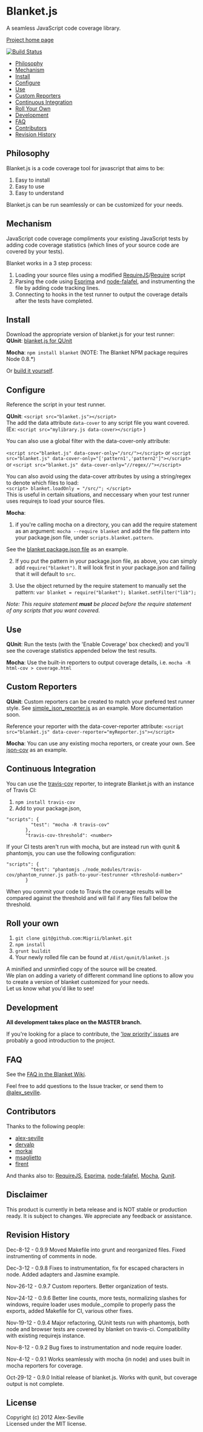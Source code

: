 # Blanket.js

A seamless JavaScript code coverage library.

[Project home page](http://migrii.github.com/blanket/)

[![Build Status](https://travis-ci.org/Migrii/blanket.png)](https://travis-ci.org/Migrii/blanket)

* [Philosophy](#philosophy)
* [Mechanism](#mechanism)
* [Install](#install)
* [Configure](#configure)
* [Use](#use)
* [Custom Reporters](#custom-reporters)
* [Continuous Integration](#continuous-integration)
* [Roll Your Own](#roll-your-own)
* [Development](#development)
* [FAQ](#faq)
* [Contributors](#contributors)  
* [Revision History](#revision-history)



## Philosophy

Blanket.js is a code coverage tool for javascript that aims to be:

1. Easy to install
2. Easy to use
3. Easy to understand

Blanket.js can be run seamlessly or can be customized for your needs.

## Mechanism

JavaScript code coverage compliments your existing JavaScript tests by adding code coverage statistics (which lines of your source code are covered by your tests).

Blanket works in a 3 step process:

1. Loading your source files using a modified [RequireJS](http://requirejs.org/)/[Require](http://nodejs.org/api/globals.html#globals_require) script
2. Parsing the code using [Esprima](http://esprima.org) and [node-falafel](https://github.com/substack/node-falafel), and instrumenting the file by adding code tracking lines.
3. Connecting to hooks in the test runner to output the coverage details after the tests have completed.

## Install

Download the appropriate version of blanket.js for your test runner:  
**QUnit**: [blanket.js for QUnit](https://raw.github.com/Migrii/blanket/live/dist/qunit/blanket.js)  

**Mocha**: `npm install blanket` (NOTE: The Blanket NPM package requires Node 0.8.*)    

Or [build it yourself](#roll-your-own).  


## Configure

Reference the script in your test runner.

**QUnit**: `<script src="blanket.js"></script>`  
The add the data attribute `data-cover` to any script file you want covered.   
(Ex: `<script src="mylibrary.js data-cover></script>` )  

You can also use a global filter with the data-cover-only attribute:

`<script src="blanket.js" data-cover-only="/src/"></script>` or
`<script src="blanket.js" data-cover-only="['pattern1','pattern2']"></script>` or
`<script src="blanket.js" data-cover-only="//regex//"></script>`  

You can also avoid using the data-cover attributes by using a string/regex to denote which files to load:  
`<script> blanket.loadOnly = "/src/"; </script>`  
This is useful in certain situations, and neccessary when your test runner uses requirejs to load your source files.

**Mocha**: 
1.  if you're calling mocha on a directory, you can add the require statement as an argument:
`mocha --require blanket` and add the file pattern into your package.json file, under `scripts.blanket.pattern`.

See the [blanket package.json file](https://github.com/Migrii/blanket/blob/master/package.json#L43) as an example.

2. If you put the pattern in your package.json file, as above, you can simply add `require("blanket")`. It will look first in your package.json and failing that it will default to `src`.

3. Use the object returned by the require statement to manually set the pattern:
`var blanket = require("blanket"); blanket.setFilter("lib");`

*Note: This require statement <strong>must</strong> be placed before the require statement of any scripts that you want covered.*  



## Use

**QUnit**: Run the tests (with the 'Enable Coverage' box checked) and you'll see the coverage statistics appended below the test results.

**Mocha**: Use the built-in reporters to output coverage details, i.e. `mocha -R html-cov > coverage.html`  

## Custom Reporters

**QUnit**: Custom reporters can be created to match your prefered test runner style.  See [simple_json_reporter.js](https://github.com/Migrii/blanket/blob/live/src/reporters/simple_json_reporter.js) as an example.  More documentation soon.

Reference your reporter with the data-cover-reporter attribute:
`<script src="blanket.js" data-cover-reporter="myReporter.js"></script>`

**Mocha**: You can use any existing mocha reporters, or create your own.  See [json-cov](https://github.com/visionmedia/mocha/blob/master/lib/reporters/json-cov.js) as an example.

## Continuous Integration

You can use the [travis-cov](https://github.com/alex-seville/travis-cov) reporter, to integrate Blanket.js with an instance of Travis CI:

1. `npm install travis-cov`
2. Add to your package.json,  

```   
"scripts": {   
         "test": "mocha -R travis-cov"   
       },   
       "travis-cov-threshold": <number>  
```   

If your CI tests aren't run with mocha, but are instead run with qunit & phantomjs, you can use the following configuration:

```     
"scripts": {   
         "test": "phantomjs ./node_modules/travis-cov/phantom_runner.js path-to-your-testrunner <threshold-number>"   
       }  
```   

When you commit your code to Travis the coverage results will be compared against the threshold and will fail if any files fall below the threshold.

## Roll your own

1. `git clone git@github.com:Migrii/blanket.git`  
2. `npm install`  
3. `grunt buildit` 
4. Your newly rolled file can be found at `/dist/qunit/blanket.js`

A minified and unminfied copy of the source will be created.  
We plan on adding a variety of different command line options to allow you to create a version of blanket customized for your needs.  
Let us know what you'd like to see!

## Development

**All development takes place on the MASTER branch.**

If you're looking for a place to contribute, the ['low priority' issues](https://github.com/Migrii/blanket/issues?labels=low+priority&page=1&state=open) are probably a good introduction to the project.

## FAQ

See the [FAQ in the Blanket Wiki](https://github.com/Migrii/blanket/wiki/FAQ).

Feel free to add questions to the Issue tracker, or send them to [@alex_seville](http://www.twitter.com/alex_seville).


## Contributors

Thanks to the following people:

* [alex-seville](https://github.com/alex-seville)
* [dervalp](https://github.com/dervalp)
* [morkai](https://github.com/morkai)
* [msaglietto](https://github.com/msaglietto)
* [flrent](https://github.com/flrent)

And thanks also to: [RequireJS](http://requirejs.org/), [Esprima](http://esprima.org/), [node-falafel](https://github.com/substack/node-falafel), [Mocha](http://visionmedia.github.com/mocha/), [Qunit](http://qunitjs.com/).

## Disclaimer

This product is currently in beta release and is NOT stable or production ready.  It is subject to changes.  We appreciate any feedback or assistance.

## Revision History

Dec-8-12 - 0.9.9
Moved Makefile into grunt and reorganized files.  Fixed instrumenting of comments in node.

Dec-3-12 - 0.9.8
Fixes to instrumentation, fix for escaped characters in node.  Added adapters and Jasmine example.

Nov-26-12 - 0.9.7
Custom reporters. Better organization of tests.

Nov-24-12 - 0.9.6
Better line counts, more tests, normalizing slashes for windows, require loader uses module._compile to properly pass the exports, added Makefile for CI, various other fixes. 

Nov-19-12 - 0.9.4
Major refactoring, QUnit tests run with phantomjs, both node and browser tests are covered by blanket on travis-ci.  Compatibility with existing requirejs instance.

Nov-8-12 - 0.9.2
Bug fixes to instrumentation and node require loader.

Nov-4-12 - 0.9.1
Works seamlessly with mocha (in node) and uses built in mocha reporters for coverage.

Oct-29-12 - 0.9.0
Initial release of blanket.js.  Works with qunit, but coverage output is not complete.

## License
Copyright (c) 2012 Alex-Seville  
Licensed under the MIT license.
